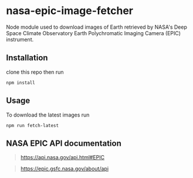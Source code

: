 # nasa-epic-image-fetcher

Node module used to download images of Earth retrieved by NASA's 
Deep Space Climate Observatory
Earth Polychromatic Imaging Camera (EPIC) instrument.

## Installation
clone this repo then run

`npm install`

## Usage

To download the latest images run

`npm run fetch-latest`

## NASA EPIC API documentation

> https://api.nasa.gov/api.html#EPIC

> https://epic.gsfc.nasa.gov/about/api